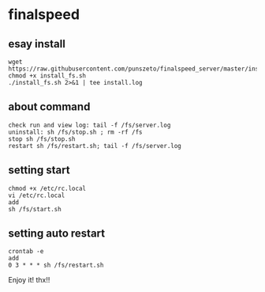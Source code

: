 finalspeed
========

esay install
----
```
wget  https://raw.githubusercontent.com/punszeto/finalspeed_server/master/install_fs.sh
chmod +x install_fs.sh
./install_fs.sh 2>&1 | tee install.log
```

about command 
---
```
check run and view log: tail -f /fs/server.log
uninstall: sh /fs/stop.sh ; rm -rf /fs
stop sh /fs/stop.sh
restart sh /fs/restart.sh; tail -f /fs/server.log
```

setting start 
--- 
```
chmod +x /etc/rc.local
vi /etc/rc.local
add
sh /fs/start.sh
```
setting auto restart
---
```
crontab -e
add
0 3 * * * sh /fs/restart.sh
```


Enjoy it! thx!!
 



